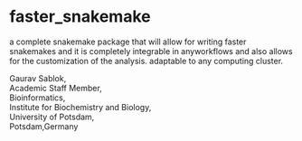 # faster_snakemake
a complete snakemake package that will allow for writing faster snakemakes and it is completely integrable in anyworkflows and also allows for the customization of the analysis. adaptable to any computing cluster. 

Gaurav Sablok, \
Academic Staff Member,\
Bioinformatics,\
Institute for Biochemistry and Biology,\
University of Potsdam,\
Potsdam,Germany
